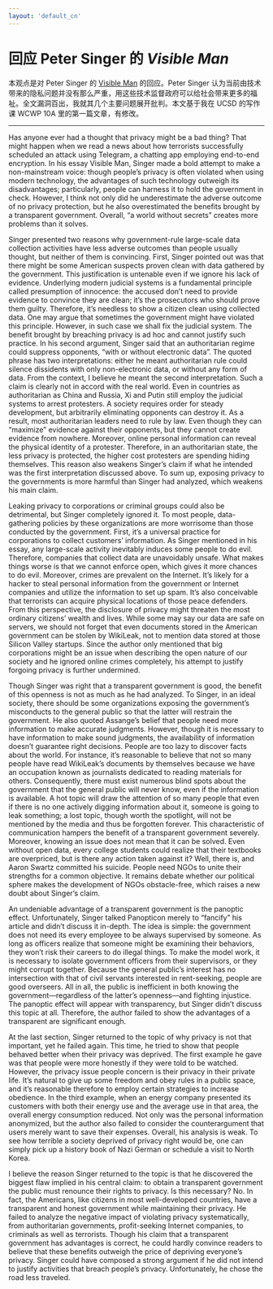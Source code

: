 ```yaml
---
layout: 'default_cn'
---
```


# 回应 Peter Singer 的 <cite>Visible Man</cite>

本观点是对 Peter Singer 的 [Visible Man](/static/opinions/2016-01-peter-singer.pdf) 的回应。Peter Singer 认为当前由技术带来的隐私问题并没有那么严重，用这些技术监督政府可以给社会带来更多的福祉。全文漏洞百出，我就其几个主要问题展开批判。本文基于我在 UCSD 的写作课 WCWP 10A 里的第一篇文章，有修改。

---

Has anyone ever had a thought that privacy might be a bad thing? That might happen when we read a news about how terrorists successfully scheduled an attack using Telegram, a chatting app employing end-to-end encryption. In his essay Visible Man, Singer made a bold attempt to make a non-mainstream voice: though people’s privacy is often violated when using modern technology, the advantages of such technology outweigh its disadvantages; particularly, people can harness it to hold the government in check. However, I think not only did he underestimate the adverse outcome of no privacy protection, but he also overestimated the benefits brought by a transparent government. Overall, “a world without secrets” creates more problems than it solves.

Singer presented two reasons why government-rule large-scale data collection activities have less adverse outcomes than people usually thought, but neither of them is convincing. First, Singer pointed out was that there might be some American suspects proven clean with data gathered by the government. This justification is untenable even if we ignore his lack of evidence. Underlying modern judicial systems is a fundamental principle called presumption of innocence: the accused don’t need to provide evidence to convince they are clean; it’s the prosecutors who should prove them guilty. Therefore, it’s needless to show a citizen clean using collected data. One may argue that sometimes the government might have violated this principle. However, in such case we shall fix the judicial system. The benefit brought by breaching privacy is ad hoc and cannot justify such practice. In his second argument, Singer said that an authoritarian regime could suppress opponents, “with or without electronic data”. The quoted phrase has two interpretations: either he meant authoritarian rule could silence dissidents with only non-electronic data, or without any form of data. From the context, I believe he meant the second interpretation. Such a claim is clearly not in accord with the real world. Even in countries as authoritarian as China and Russia, Xi and Putin still employ the judicial systems to arrest protesters. A society requires order for steady development, but arbitrarily eliminating opponents can destroy it. As a result, most authoritarian leaders need to rule by law. Even though they can “maximize” evidence against their opponents, but they cannot create evidence from nowhere. Moreover, online personal information can reveal the physical identity of a protester. Therefore, in an authoritarian state, the less privacy is protected, the higher cost protesters are spending hiding themselves. This reason also weakens Singer’s claim if what he intended was the first interpretation discussed above. To sum up, exposing privacy to the governments is more harmful than Singer had analyzed, which weakens his main claim.

Leaking privacy to corporations or criminal groups could also be detrimental, but Singer completely ignored it. To most people, data-gathering policies by these organizations are more worrisome than those conducted by the government. First, it’s a universal practice for corporations to collect customers’ information. As Singer mentioned in his essay, any large-scale activity inevitably induces some people to do evil. Therefore, companies that collect data are unavoidably unsafe. What makes things worse is that we cannot enforce open, which gives it more chances to do evil. Moreover, crimes are prevalent on the Internet. It’s likely for a hacker to steal personal information from the government or Internet companies and utilize the information to set up spam. It’s also conceivable that terrorists can acquire physical locations of those peace defenders. From this perspective, the disclosure of privacy might threaten the most ordinary citizens’ wealth and lives. While some may say our data are safe on servers, we should not forget that even documents stored in the American government can be stolen by WikiLeak, not to mention data stored at those Silicon Valley startups. Since the author only mentioned that big corporations might be an issue when describing the open nature of our society and he ignored online crimes completely, his attempt to justify forgoing privacy is further undermined.

Though Singer was right that a transparent government is good, the benefit of this openness is not as much as he had analyzed. To Singer, in an ideal society, there should be some organizations exposing the government’s misconducts to the general public so that the latter will restrain the government. He also quoted Assange’s belief that people need more information to make accurate judgments. However, though it is necessary to have information to make sound judgments, the availability of information doesn’t guarantee right decisions. People are too lazy to discover facts about the world. For instance, it’s reasonable to believe that not so many people have read WikiLeak’s documents by themselves because we have an occupation known as journalists dedicated to reading materials for others. Consequently, there must exist numerous blind spots about the government that the general public will never know, even if the information is available. A hot topic will draw the attention of so many people that even if there is no one actively digging information about it, someone is going to leak something; a lost topic, though worth the spotlight, will not be mentioned by the media and thus be forgotten forever. This characteristic of communication hampers the benefit of a transparent government severely. Moreover, knowing an issue does not mean that it can be solved. Even without open data, every college students could realize that their textbooks are overpriced, but is there any action taken against it? Well, there is, and Aaron Swartz committed his suicide. People need NGOs to unite their strengths for a common objective. It remains debate whether our political sphere makes the development of NGOs obstacle-free, which raises a new doubt about Singer’s claim.

An undeniable advantage of a transparent government is the panoptic effect. Unfortunately, Singer talked Panopticon merely to “fancify” his article and didn’t discuss it in-depth. The idea is simple: the government does not need its every employee to be always supervised by someone. As long as officers realize that someone might be examining their behaviors, they won’t risk their careers to do illegal things. To make the model work, it is necessary to isolate government officers from their supervisors, or they might corrupt together. Because the general public’s interest has no intersection with that of civil servants interested in rent-seeking, people are good overseers. All in all, the public is inefficient in both knowing the government—regardless of the latter’s openness—and fighting injustice. The panoptic effect will appear with transparency, but Singer didn’t discuss this topic at all. Therefore, the author failed to show the advantages of a transparent are significant enough.

At the last section, Singer returned to the topic of why privacy is not that important, yet he failed again. This time, he tried to show that people behaved better when their privacy was deprived. The first example he gave was that people were more honestly if they were told to be watched. However, the privacy issue people concern is their privacy in their private life. It’s natural to give up some freedom and obey rules in a public space, and it’s reasonable therefore to employ certain strategies to increase obedience. In the third example, when an energy company presented its customers with both their energy use and the average use in that area, the overall energy consumption reduced. Not only was the personal information anonymized, but the author also failed to consider the counterargument that users merely want to save their expenses. Overall, his analysis is weak. To see how terrible a society deprived of privacy right would be, one can simply pick up a history book of Nazi German or schedule a visit to North Korea.

I believe the reason Singer returned to the topic is that he discovered the biggest flaw implied in his central claim: to obtain a transparent government the public must renounce their rights to privacy. Is this necessary? No. In fact, the Americans, like citizens in most well-developed countries, have a transparent and honest government while maintaining their privacy. He failed to analyze the negative impact of violating privacy systematically, from authoritarian governments, profit-seeking Internet companies, to criminals as well as terrorists. Though his claim that a transparent government has advantages is correct, he could hardly convince readers to believe that these benefits outweigh the price of depriving everyone’s privacy. Singer could have composed a strong argument if he did not intend to justify activities that breach people’s privacy. Unfortunately, he chose the road less traveled.
